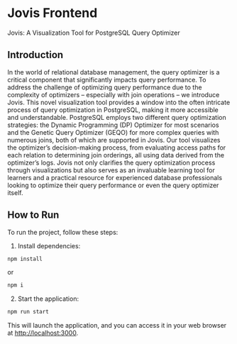 # Jovis Frontend
Jovis: A Visualization Tool for PostgreSQL Query Optimizer

## Introduction
In the world of relational database management, the query optimizer is a critical component that significantly impacts query performance. To address the challenge of optimizing query performance due to the complexity of optimizers – especially with join operations – we introduce Jovis. This novel visualization tool provides a window into the often intricate process of query optimization in PostgreSQL, making it more accessible and understandable. PostgreSQL employs two different query optimization strategies: the Dynamic Programming (DP) Optimizer for most scenarios and the Genetic Query Optimizer (GEQO) for more complex queries with numerous joins, both of which are supported in Jovis. Our tool visualizes the optimizer’s decision-making process, from evaluating access paths for each relation to determining join orderings, all using data derived from the optimizer’s logs. Jovis not only clarifies the query optimization process through visualizations but also serves as an invaluable learning tool for learners and a practical resource for experienced database professionals looking to optimize their query performance or even the query optimizer itself.

## How to Run
To run the project, follow these steps:

1. Install dependencies:

```bash
npm install
```

or

```bash
npm i
```

2. Start the application:

```bash
npm run start
```

This will launch the application, and you can access it in your web browser at [http://localhost:3000](http://localhost:3000).
